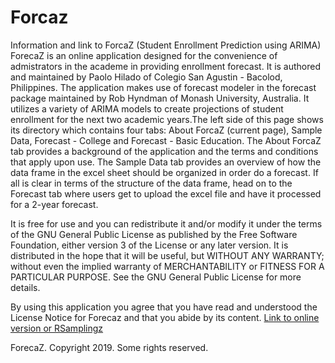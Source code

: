 # Forcaz
Information and link to ForcaZ (Student Enrollment Prediction using ARIMA)
ForecaZ is an online application designed for the convenience of admistrators in the academe in providing enrollment forecast. It is authored and maintained by Paolo Hilado of Colegio San Agustin - Bacolod, Philippines. The application makes use of forecast modeler in the forecast package maintained by Rob Hyndman of Monash University, Australia. It utilizes a variety of ARIMA models to create projections of student enrollment for the next two academic years.The left side of this page shows its directory which contains four tabs: About ForcaZ (current page), Sample Data, Forecast - College and Forecast - Basic Education. The About ForcaZ tab provides a background of the application and the terms and conditions that apply upon use. The Sample Data tab provides an overview of how the data frame in the excel sheet should be organized in order do a forecast. If all is clear in terms of the structure of the data frame, head on to the Forecast tab where users get to upload the excel file and have it processed for a 2-year forecast.

It is free for use and you can redistribute it and/or modify it under the terms of the GNU General Public License as published by the Free Software Foundation, either version 3 of the License or any later version. It is distributed in the hope that it will be useful, but WITHOUT ANY WARRANTY; without even the implied warranty of MERCHANTABILITY or FITNESS FOR A PARTICULAR PURPOSE. See the GNU General Public License for more details.

By using this application you agree that you have read and understood the License Notice for Forecaz and that you abide by its content.
[Link to online version or RSamplingz](https://pghilado.shinyapps.io/dashboard/)

ForecaZ. Copyright 2019. Some rights reserved.

